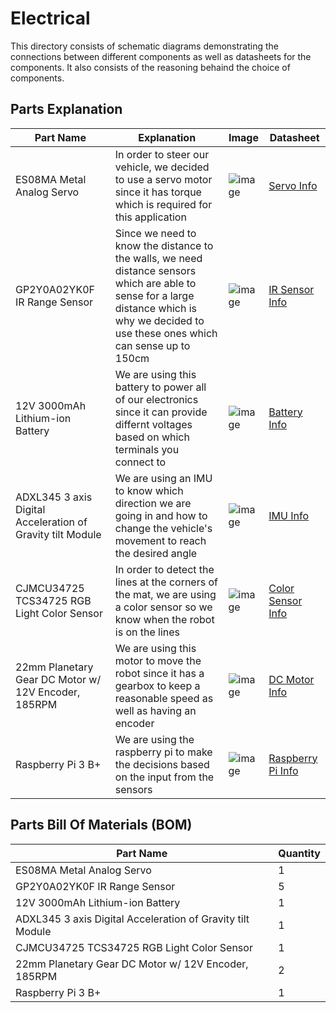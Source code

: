 Electrical
====

This directory consists of schematic diagrams demonstrating the connections between different components as well as datasheets for the components. It also consists of the reasoning behaind the choice of components.

## Parts Explanation

| Part Name | Explanation | Image | Datasheet |
| ----------- | ----------- | ----------- | ----------- |
| ES08MA Metal Analog Servo | In order to steer our vehicle, we decided to use a servo motor since it has torque which is required for this application | ![image](https://github.com/VedantGithub123/WRO-2023-FE/assets/112735969/c786181c-acbb-454b-9b61-efc980529729) | [Servo Info](https://m.media-amazon.com/images/I/61ZU3A84tYS._AC_SL1000_.jpg) |
| GP2Y0A02YK0F IR Range Sensor | Since we need to know the distance to the walls, we need distance sensors which are able to sense for a large distance which is why we decided to use these ones which can sense up to 150cm | ![image](https://github.com/VedantGithub123/WRO-2023-FE/assets/112735969/b6f9fde8-1bf3-4b70-9356-bc7b88c42bec) | [IR Sensor Info](https://cdn.robotshop.com/media/d/dem/rb-dem-02/pdf/datasheet-gp2y0a02yk0f.pdf) |
| 12V 3000mAh Lithium-ion Battery | We are using this battery to power all of our electronics since it can provide differnt voltages based on which terminals you connect to | ![image](https://github.com/VedantGithub123/WRO-2023-FE/assets/112735969/0284d87a-9817-40a4-b8a0-7336db2fe3f1) | [Battery Info](https://github.com/VedantGithub123/WRO-2023-FE/assets/112735969/5f33a5b1-f7bc-4229-8f9a-2fd0eec7c836) |
| ADXL345 3 axis Digital Acceleration of Gravity tilt Module | We are using an IMU to know which direction we are going in and how to change the vehicle's movement to reach the desired angle | ![image](https://github.com/VedantGithub123/WRO-2023-FE/assets/112735969/227d6a4b-fab0-4d91-902d-5878aaf5c588) | [IMU Info](https://www.analog.com/media/en/technical-documentation/data-sheets/ADXL345.pdf) |
| CJMCU34725 TCS34725 RGB Light Color Sensor | In order to detect the lines at the corners of the mat, we are using a color sensor so we know when the robot is on the lines | ![image](https://github.com/VedantGithub123/WRO-2023-FE/assets/112735969/11de23ca-59b6-454f-bb24-97d71231661f) | [Color Sensor Info](https://www.waveshare.com/w/upload/b/bb/TCS34725_Color_Sensor_user_manual_en.pdf) |
| 22mm Planetary Gear DC Motor w/ 12V Encoder, 185RPM | We are using this motor to move the robot since it has a gearbox to keep a reasonable speed as well as having an encoder | ![image](https://github.com/VedantGithub123/WRO-2023-FE/assets/112735969/b1ea0b79-4e47-4835-a2d0-d0387937bbf2) | [DC Motor Info](https://cdn.robotshop.com/rbm/a00a7635-653b-4220-aac9-b0c23c5c5e2c/1/1031a402-eb67-4102-8300-9d3d54739abd/3eac6dd4_22pg-2230-en-motor.pdf) |
| Raspberry Pi 3 B+ | We are using the raspberry pi to make the decisions based on the input from the sensors | ![image](https://github.com/VedantGithub123/WRO-2023-FE/assets/112735969/d682e5cb-1d2b-4169-ac11-fc0122c03fe2) | [Raspberry Pi Info](https://datasheets.raspberrypi.com/rpi3/raspberry-pi-3-b-plus-product-brief.pdf?_gl=1*10zyxwh*_ga*MTI5MzQxMDYzNi4xNjg2NTk5MzYx*_ga_22FD70LWDS*MTY4OTI2NDAyNy42LjEuMTY4OTI2NDA4My4wLjAuMA..) |

## Parts Bill Of Materials (BOM)
| Part Name | Quantity |
| ----------| -------- |
| ES08MA Metal Analog Servo | 1 |
| GP2Y0A02YK0F IR Range Sensor | 5 |
| 12V 3000mAh Lithium-ion Battery | 1 |
| ADXL345 3 axis Digital Acceleration of Gravity tilt Module | 1 |
| CJMCU34725 TCS34725 RGB Light Color Sensor | 1 |
| 22mm Planetary Gear DC Motor w/ 12V Encoder, 185RPM | 2 |
| Raspberry Pi 3 B+ | 1 |